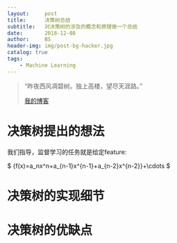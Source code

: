 ```yaml
---
layout:     post
title:      决策树总结
subtitle:   对决策树的涉及的概念和原理做一个总结
date:       2018-12-08
author:     BS
header-img: img/post-bg-hacker.jpg
catalog: true
tags:
    - Machine Learning
---
```


> “昨夜西风凋碧树。独上高楼，望尽天涯路。”
> 
> [我的博客](http://bishengsjtu.github.io)
>
> 

# 决策树提出的想法
我们指导，监督学习的任务就是给定feature:

$ {f(x)=a_nx^n+a_{n-1}x^{n-1}+a_{n-2}x^{n-2}}+\cdots $

# 决策树的实现细节

# 决策树的优缺点